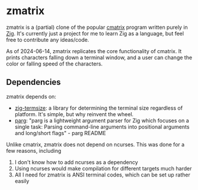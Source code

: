 # zmatrix

zmatrix is a (partial) clone of the popular
[cmatrix](https://github.com/abishekvashok/cmatrix) program written purely in
[Zig](https://ziglang.org/). It's currently just a project for me to learn
Zig as a language, but feel free to contribute any ideas/code.

As of 2024-06-14, zmatrix replicates the core functionality of cmatrix. It
prints characters falling down a terminal window, and a user can change the
color or falling speed of the characters.

## Dependencies

zmatrix depends on:
- [zig-termsize](https://github.com/softprops/zig-termsize): a library for
   determining the terminal size regardless of platform. It's simple, but why
   reinvent the wheel.
- [parg](https://github.com/judofyr/parg): "parg is a lightweight argument
   parser for Zig which focuses on a single task: Parsing command-line
   arguments into positional arguments and long/short flags" - parg README

Unlike cmatrix, zmatrix does not depend on ncurses. This was done for a few
reasons, including

1. I don't know how to add ncurses as a dependency
2. Using ncurses would make compilation for different targets much harder
3. All I need for zmatrix is ANSI terminal codes, which can be set up rather
   easily
